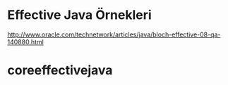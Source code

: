 # Effective Java Örnekleri

http://www.oracle.com/technetwork/articles/java/bloch-effective-08-qa-140880.html



# coreeffectivejava
